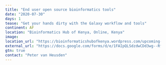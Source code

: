 ```yaml
---
title: "End user open source bioinformatics tools"
date: "2020-07-30"
days: 1
tease: "Get your hands dirty with the Galaxy workflow and tools"
continent: AF
location: "Bioinformatics Hub of Kenya, Online, Kenya"
image: 
location_url: "https://bioinformaticshubofkenya.wordpress.com/upcoming-event/"
external_url: "https://docs.google.com/forms/d/e/1FAIpQLSdzdwCDd3wg--RfGJff54sz1hEV-r5Kuzj-5YIEbrHStJjpew/viewform"
gtn: true
contact: "Peter van Heusden"
---
```

